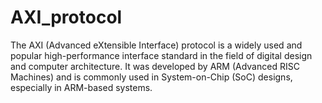 # AXI_protocol
The AXI (Advanced eXtensible Interface) protocol is a widely used and popular high-performance interface standard in the field of digital design and computer architecture. It was developed by ARM (Advanced RISC Machines) and is commonly used in System-on-Chip (SoC) designs, especially in ARM-based systems.
